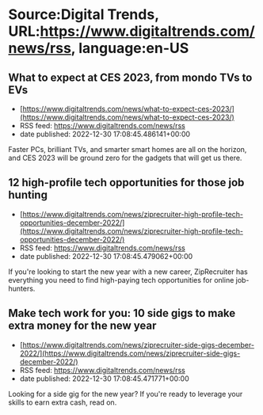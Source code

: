 # Source:Digital Trends, URL:https://www.digitaltrends.com/news/rss, language:en-US

## What to expect at CES 2023, from mondo TVs to EVs
 - [https://www.digitaltrends.com/news/what-to-expect-ces-2023/](https://www.digitaltrends.com/news/what-to-expect-ces-2023/)
 - RSS feed: https://www.digitaltrends.com/news/rss
 - date published: 2022-12-30 17:08:45.486141+00:00

Faster PCs, brilliant TVs, and smarter smart homes are all on the horizon, and CES 2023 will be ground zero for the gadgets that will get us there.

## 12 high-profile tech opportunities for those job hunting
 - [https://www.digitaltrends.com/news/ziprecruiter-high-profile-tech-opportunities-december-2022/](https://www.digitaltrends.com/news/ziprecruiter-high-profile-tech-opportunities-december-2022/)
 - RSS feed: https://www.digitaltrends.com/news/rss
 - date published: 2022-12-30 17:08:45.479062+00:00

If you're looking to start the new year with a new career, ZipRecruiter has everything you need to find high-paying tech opportunities for online job-hunters.

## Make tech work for you: 10 side gigs to make extra money for the new year
 - [https://www.digitaltrends.com/news/ziprecruiter-side-gigs-december-2022/](https://www.digitaltrends.com/news/ziprecruiter-side-gigs-december-2022/)
 - RSS feed: https://www.digitaltrends.com/news/rss
 - date published: 2022-12-30 17:08:45.471771+00:00

Looking for a side gig for the new year? If you're ready to leverage your skills to earn extra cash, read on.

